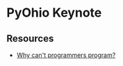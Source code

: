 # PyOhio Keynote

## Resources
- [Why can't programmers program?](https://blog.codinghorror.com/why-cant-programmers-program/)
